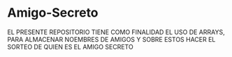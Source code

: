 # Amigo-Secreto
EL PRESENTE REPOSITORIO TIENE COMO FINALIDAD EL USO DE ARRAYS, PARA ALMACENAR NOEMBRES DE AMIGOS Y SOBRE ESTOS HACER EL SORTEO DE QUIEN ES EL AMIGO SECRETO
